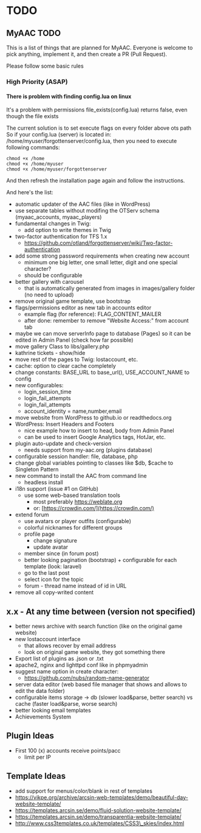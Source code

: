 # TODO

## MyAAC TODO

This is a list of things that are planned for MyAAC. Everyone is welcome to pick anything, implement it, and then create a PR (Pull Request).

Please follow some basic rules

### High Priority (ASAP)

#### There is problem with finding config.lua on linux

It's a problem with permissions file\_exists(config.lua) returns false, even though the file exists

The current solution is to set execute flags on every folder above ots path So if your config.lua (server) is located in: /home/myuser/forgottenserver/config.lua, then you need to execute following commands:

```
chmod +x /home
chmod +x /home/myuser
chmod +x /home/myuser/forgottenserver
```

And then refresh the installation page again and follow the instructions.

And here's the list:

* automatic updater of the AAC files (like in WordPress)
* use separate tables without modifing the OTServ schema (myaac\_accounts, myaac\_players)
* fundamental changes in Twig:
  * add option to write themes in Twig
* two-factor authentication for TFS 1.x
  * https://github.com/otland/forgottenserver/wiki/Two-factor-authentication
* add some strong password requirements when creating new account
  * minimum one big letter, one small letter, digit and one special character?
  * should be configurable
* better gallery with carousel
  * that is automatically generated from images in images/gallery folder (no need to upload)
* remove original game template, use bootstrap
* flags/permissions editor as new tab in accounts editor
  * example flag (for reference): FLAG\_CONTENT\_MAILER
  * after done: remember to remove "Website Access:" from account tab
* maybe we can move serverInfo page to database (Pages) so it can be edited in Admin Panel (check how far possible)
* move gallery Class to libs/gallery.php
* kathrine tickets - show/hide
* move rest of the pages to Twig: lostaccount, etc.
* cache: option to clear cache completely
* change constants: BASE\_URL to base\_url(), USE\_ACCOUNT\_NAME to config
* new configurables:
  * login\_session\_time
  * login\_fail\_attempts
  * login\_fail\_attempts
  * account\_identity = name,number,email
* move website from WordPress to github.io or readthedocs.org
* WordPress: Insert Headers and Footers
  * nice example how to insert to head, body from Admin Panel
  * can be used to insert Google Analytics tags, HotJar, etc.
* plugin auto-update and check-version
  * needs support from my-aac.org (plugins database)
* configurable session handler: file, database, php
* change global variables pointing to classes like $db, $cache to Singleton Pattern
* new command to install the AAC from command line
  * headless install
* i18n support (issue #1 on GitHub)
  * use some web-based translation tools
    * most preferably https://weblate.org
    * or: [https://crowdin.com/](https://crowdin.com/)
* extend forum
  * use avatars or player outfits (configurable)
  * colorful nicknames for different groups
  * profile page
    * change signature
    * update avatar
  * member since (in forum post)
  * better looking pagination (bootstrap) + configurable for each template (look: laravel)
  * go to the last post
  * select icon for the topic
  * forum - thread name instead of id in URL
* remove all copy-writed content

## x.x - At any time between (version not specified)

* better news archive with search function (like on the original game website)
* new lostaccount interface
  * that allows recover by email address
  * look on original game website, they got something there
* Export list of plugins as .json or .txt
* apache2, nginx and lighttpd conf like in phpmyadmin
* suggest name option in create character:
  * https://github.com/nubs/random-name-generator
* server data editor (web based file manager that shows and allows to edit the data folder)
* configurable items storage -> db (slower load\&parse, better search) vs cache (faster load\&parse, worse search)
* better looking email templates
* Achievements System

## Plugin Ideas

* First 100 (x) accounts receive points/pacc
  * limit per IP

## Template Ideas

* add support for menus/color/blank in rest of templates
* https://vikpe.org/archive/arcsin-web-templates/demo/beautiful-day-website-template/
* https://templates.arcsin.se/demo/fluid-solution-website-template/
* https://templates.arcsin.se/demo/transparentia-website-template/
* http://www.css3templates.co.uk/templates/CSS3\_skies/index.html
